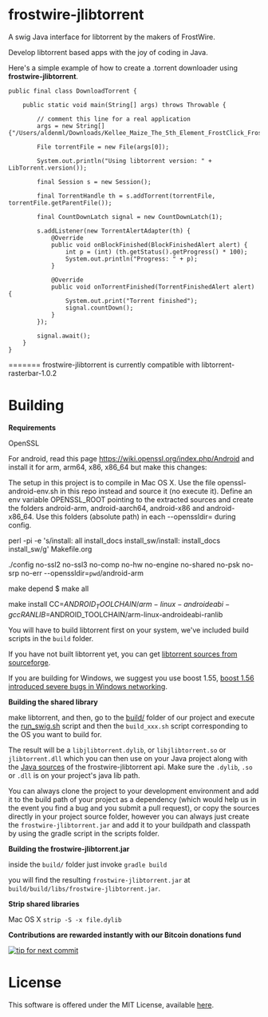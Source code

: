 frostwire-jlibtorrent
=====================
A swig Java interface for libtorrent by the makers of FrostWire.

Develop libtorrent based apps with the joy of coding in Java.

Here's a simple example of how to create a .torrent downloader using **frostwire-jlibtorrent**.

```
public final class DownloadTorrent {

    public static void main(String[] args) throws Throwable {

        // comment this line for a real application
        args = new String[]{"/Users/aldenml/Downloads/Kellee_Maize_The_5th_Element_FrostClick_FrostWire_MP3_April_14_2014.torrent"};

        File torrentFile = new File(args[0]);

        System.out.println("Using libtorrent version: " + LibTorrent.version());

        final Session s = new Session();

        final TorrentHandle th = s.addTorrent(torrentFile, torrentFile.getParentFile());

        final CountDownLatch signal = new CountDownLatch(1);

        s.addListener(new TorrentAlertAdapter(th) {
            @Override
            public void onBlockFinished(BlockFinishedAlert alert) {
                int p = (int) (th.getStatus().getProgress() * 100);
                System.out.println("Progress: " + p);
            }

            @Override
            public void onTorrentFinished(TorrentFinishedAlert alert) {
                System.out.print("Torrent finished");
                signal.countDown();
            }
        });

        signal.await();
    }
}
```

=======
frostwire-jlibtorrent is currently compatible with libtorrent-rasterbar-1.0.2

Building
========

**Requirements**

OpenSSL

For android, read this page https://wiki.openssl.org/index.php/Android and install it for arm, arm64, x86, x86_64
but make this changes:

The setup in this project is to compile in Mac OS X. Use the file openssl-android-env.sh in this repo instead and
source it (no execute it).
Define an env variable OPENSSL_ROOT pointing to the extracted sources and create the folders android-arm,
android-aarch64, android-x86 and android-x86_64. Use this folders (absolute path) in each --openssldir= during config.

perl -pi -e 's/install: all install_docs install_sw/install: install_docs install_sw/g' Makefile.org

./config no-ssl2 no-ssl3 no-comp no-hw no-engine no-shared no-psk no-srp no-err --openssldir=`pwd`/android-arm

make depend
$ make all

make install CC=$ANDROID_TOOLCHAIN/arm-linux-androideabi-gcc RANLIB=$ANDROID_TOOLCHAIN/arm-linux-androideabi-ranlib

You will have to build libtorrent first on your system, we've included build scripts in the `build` folder.

If you have not built libtorrent yet, you can get [libtorrent sources from sourceforge](https://sourceforge.net/p/libtorrent/code/HEAD/tree/trunk/).

If you are building for Windows, we suggest you use boost 1.55, [boost 1.56 introduced severe bugs in Windows networking](http://forum.frostwire.com/viewtopic.php?f=1&t=23421#p60796).

**Building the shared library**

make libtorrent, and then, go to the [build/](https://github.com/frostwire/frostwire-jlibtorrent/tree/master/build) folder of our project and execute the [run_swig.sh](https://github.com/frostwire/frostwire-jlibtorrent/blob/master/build/run_swig.sh) script and then the `build_xxx.sh` script corresponding to the OS you want to build for. 

The result will be a `libjlibtorrent.dylib`, or `libjlibtorrent.so` or `jlibtorrent.dll` which you can then use on your Java project along with the [Java sources](https://github.com/frostwire/frostwire-jlibtorrent/tree/master/src/com/frostwire/jlibtorrent) of the frostwire-jlibtorrent api. Make sure the `.dylib`, `.so` or `.dll` is on your project's java lib path.

You can always clone the project to your development environment and add it to the build path of your project as a dependency (which would help us in the event you find a bug and you submit a pull request), or copy the sources directly in your project source folder, however you can always just create the `frostwire-jlibtorrent.jar` and add it to your buildpath and classpath by using the gradle script in the scripts folder.

**Building the frostwire-jlibtorrent.jar**

inside the `build/` folder just invoke 
`gradle build` 

you will find the resulting `frostwire-jlibtorrent.jar` at `build/build/libs/frostwire-jlibtorrent.jar`.

**Strip shared libraries**

Mac OS X
`strip -S -x file.dylib`

**Contributions are rewarded instantly with our Bitcoin donations fund**

[![tip for next commit](https://tip4commit.com/projects/983.svg)](https://tip4commit.com/github/frostwire/frostwire-jlibtorrent)

License
========

This software is offered under the MIT License, available [here](License.md).
